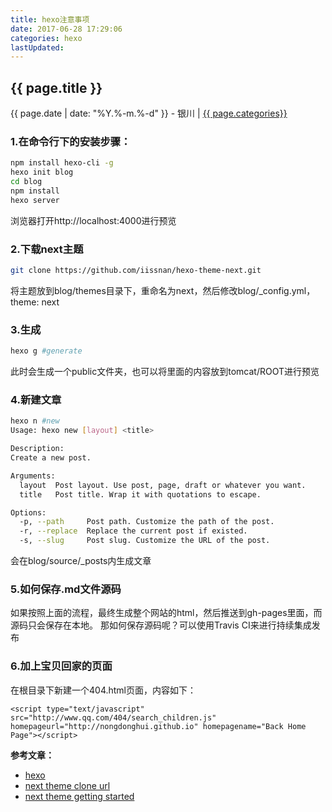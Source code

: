 ```yaml
---
title: hexo注意事项
date: 2017-06-28 17:29:06
categories: hexo
lastUpdated: 
---
```


## {{ page.title }}

{{ page.date | date: "%Y.%-m.%-d" }} - 银川 | <a href="/archive#{{ page.categories }}">{{ page.categories}}</a>

### 1.在命令行下的安装步骤：

``` bash
npm install hexo-cli -g
hexo init blog
cd blog
npm install
hexo server
```

浏览器打开http://localhost:4000进行预览

### 2.下载next主题

``` bash
git clone https://github.com/iissnan/hexo-theme-next.git
```

将主题放到blog/themes目录下，重命名为next，然后修改blog/_config.yml，theme: next

### 3.生成

``` bash
hexo g #generate  
```

此时会生成一个public文件夹，也可以将里面的内容放到tomcat/ROOT进行预览

### 4.新建文章

``` bash
hexo n #new  
Usage: hexo new [layout] <title>

Description:
Create a new post.

Arguments:
  layout  Post layout. Use post, page, draft or whatever you want.
  title   Post title. Wrap it with quotations to escape.

Options:
  -p, --path     Post path. Customize the path of the post.
  -r, --replace  Replace the current post if existed.
  -s, --slug     Post slug. Customize the URL of the post.  
```

会在blog/source/_posts内生成文章

### 5.如何保存.md文件源码
如果按照上面的流程，最终生成整个网站的html，然后推送到gh-pages里面，而源码只会保存在本地。
那如何保存源码呢？可以使用Travis CI来进行持续集成发布

### 6.加上宝贝回家的页面

在根目录下新建一个404.html页面，内容如下：

```
<script type="text/javascript" src="http://www.qq.com/404/search_children.js" homepageurl="http://nongdonghui.github.io" homepagename="Back Home Page"></script>
```

**参考文章：**

* [hexo][1]
* [next theme clone url][2]
* [next theme getting started][3]


[1]: https://hexo.io/
[2]: https://github.com/iissnan/hexo-theme-next
[3]: http://theme-next.iissnan.com/getting-started.html
